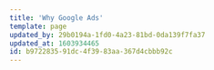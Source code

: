 ```yaml
---
title: 'Why Google Ads'
template: page
updated_by: 29b0194a-1fd0-4a23-81bd-0da139f7fa37
updated_at: 1603934465
id: b9722835-91dc-4f39-83aa-367d4cbbb92c
---
```

